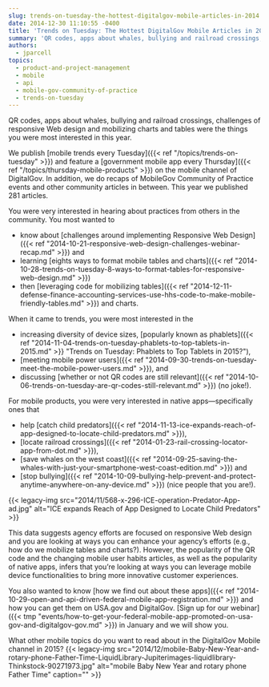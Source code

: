 ```yaml
---
slug: trends-on-tuesday-the-hottest-digitalgov-mobile-articles-in-2014
date: 2014-12-30 11:10:55 -0400
title: 'Trends on Tuesday: The Hottest DigitalGov Mobile Articles in 2014'
summary: 'QR codes, apps about whales, bullying and railroad crossings, challenges of responsive Web design and mobilizing charts and tables were the things you were most interested in this year. We publish mobile trends every Tuesday and feature a government mobile app every Thursday on the mobile channel of DigitalGov. In addition, we do recaps of MobileGov'
authors:
  - jparcell
topics:
  - product-and-project-management
  - mobile
  - api
  - mobile-gov-community-of-practice
  - trends-on-tuesday
---
```


QR codes, apps about whales, bullying and railroad crossings, challenges of responsive Web design and mobilizing charts and tables were the things you were most interested in this year.

We publish [mobile trends every Tuesday]({{< ref "/topics/trends-on-tuesday" >}}) and feature a [government mobile app every Thursday]({{< ref "/topics/thursday-mobile-products" >}}) on the mobile channel of DigitalGov. In addition, we do recaps of MobileGov Community of Practice events and other community articles in between. This year we published 281 articles.

You were very interested in hearing about practices from others in the community. You most wanted to

  * know about [challenges around implementing Responsive Web Design]({{< ref "2014-10-21-responsive-web-design-challenges-webinar-recap.md" >}}) and
  * learning [eights ways to format mobile tables and charts]({{< ref "2014-10-28-trends-on-tuesday-8-ways-to-format-tables-for-responsive-web-design.md" >}})
  * then [leveraging code for mobilizing tables]({{< ref "2014-12-11-defense-finance-accounting-services-use-hhs-code-to-make-mobile-friendly-tables.md" >}}) and charts.

When it came to trends, you were most interested in the

  * increasing diversity of device sizes, [popularly known as phablets]({{< ref "2014-11-04-trends-on-tuesday-phablets-to-top-tablets-in-2015.md" >}} "Trends on Tuesday: Phablets to Top Tablets in 2015?"),
  * [meeting mobile power users]({{< ref "2014-09-30-trends-on-tuesday-meet-the-mobile-power-users.md" >}}), and
  * discussing [whether or not QR codes are still relevant]({{< ref "2014-10-06-trends-on-tuesday-are-qr-codes-still-relevant.md" >}}) (no joke!).

For mobile products, you were very interested in native apps—specifically ones that

  * help [catch child predators]({{< ref "2014-11-13-ice-expands-reach-of-app-designed-to-locate-child-predators.md" >}}),
  * [locate railroad crossings]({{< ref "2014-01-23-rail-crossing-locator-app-from-dot.md" >}}),
  * [save whales on the west coast]({{< ref "2014-09-25-saving-the-whales-with-just-your-smartphone-west-coast-edition.md" >}}) and
  * [stop bullying]({{< ref "2014-10-09-bullying-help-prevent-and-protect-anytime-anywhere-on-any-device.md" >}}) (nice people that you are!).

{{< legacy-img src="2014/11/568-x-296-ICE-operation-Predator-App-ad.jpg" alt="ICE expands Reach of App Designed to Locate Child Predators" >}}

This data suggests agency efforts are focused on responsive Web design and you are looking at ways you can enhance your agency&#8217;s efforts (e.g., how do we mobilize tables and charts?). However, the popularity of the QR code and the changing mobile user habits articles, as well as the popularity of native apps, infers that you&#8217;re looking at ways you can leverage mobile device functionalities to bring more innovative customer experiences.

You also wanted to know [how we find out about these apps]({{< ref "2014-10-29-open-and-api-driven-federal-mobile-app-registration.md" >}}) and how you can get them on USA.gov and DigitalGov. [Sign up for our webinar]({{< tmp "events/how-to-get-your-federal-mobile-app-promoted-on-usa-gov-and-digitalgov-gov.md" >}}) in January and we will show you.

What other mobile topics do you want to read about in the DigitalGov Mobile channel in 2015? {{< legacy-img src="2014/12/mobile-Baby-New-Year-and-rotary-phone-Father-Time-LiquidLibrary-Jupiterimages-liquidlibrary-Thinkstock-90271973.jpg" alt="mobile Baby New Year and rotary phone Father Time" caption="" >}} 

 

 